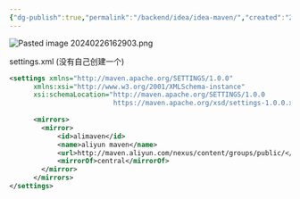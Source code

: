 ```yaml
---
{"dg-publish":true,"permalink":"/backend/idea/idea-maven/","created":"2024-04-10T17:36:40.000+08:00","updated":"2024-04-10T17:36:40.000+08:00"}
---
```


![Pasted image 20240226162903.png](/img/user/attachments/Pasted%20image%2020240226162903.png)

settings.xml (没有自己创建一个)
```xml
<settings xmlns="http://maven.apache.org/SETTINGS/1.0.0"
      xmlns:xsi="http://www.w3.org/2001/XMLSchema-instance"
      xsi:schemaLocation="http://maven.apache.org/SETTINGS/1.0.0
                          https://maven.apache.org/xsd/settings-1.0.0.xsd">
      
      <mirrors>
    	<mirror>  
      		<id>alimaven</id>  
      		<name>aliyun maven</name>  
      		<url>http://maven.aliyun.com/nexus/content/groups/public/</url>  
      		<mirrorOf>central</mirrorOf>          
    	</mirror>  
      </mirrors>
</settings>
```